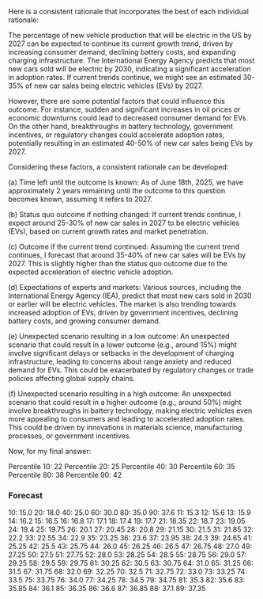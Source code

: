Here is a consistent rationale that incorporates the best of each individual rationale:

The percentage of new vehicle production that will be electric in the US by 2027 can be expected to continue its current growth trend, driven by increasing consumer demand, declining battery costs, and expanding charging infrastructure. The International Energy Agency predicts that most new cars sold will be electric by 2030, indicating a significant acceleration in adoption rates. If current trends continue, we might see an estimated 30-35% of new car sales being electric vehicles (EVs) by 2027.

However, there are some potential factors that could influence this outcome. For instance, sudden and significant increases in oil prices or economic downturns could lead to decreased consumer demand for EVs. On the other hand, breakthroughs in battery technology, government incentives, or regulatory changes could accelerate adoption rates, potentially resulting in an estimated 40-50% of new car sales being EVs by 2027.

Considering these factors, a consistent rationale can be developed:

(a) Time left until the outcome is known: As of June 18th, 2025, we have approximately 2 years remaining until the outcome to this question becomes known, assuming it refers to 2027.

(b) Status quo outcome if nothing changed: If current trends continue, I expect around 25-30% of new car sales in 2027 to be electric vehicles (EVs), based on current growth rates and market penetration.

(c) Outcome if the current trend continued: Assuming the current trend continues, I forecast that around 35-40% of new car sales will be EVs by 2027. This is slightly higher than the status quo outcome due to the expected acceleration of electric vehicle adoption.

(d) Expectations of experts and markets: Various sources, including the International Energy Agency (IEA), predict that most new cars sold in 2030 or earlier will be electric vehicles. The market is also trending towards increased adoption of EVs, driven by government incentives, declining battery costs, and growing consumer demand.

(e) Unexpected scenario resulting in a low outcome: An unexpected scenario that could result in a lower outcome (e.g., around 15%) might involve significant delays or setbacks in the development of charging infrastructure, leading to concerns about range anxiety and reduced demand for EVs. This could be exacerbated by regulatory changes or trade policies affecting global supply chains.

(f) Unexpected scenario resulting in a high outcome: An unexpected scenario that could result in a higher outcome (e.g., around 50%) might involve breakthroughs in battery technology, making electric vehicles even more appealing to consumers and leading to accelerated adoption rates. This could be driven by innovations in materials science, manufacturing processes, or government incentives.

Now, for my final answer:

Percentile 10: 22
Percentile 20: 25
Percentile 40: 30
Percentile 60: 35
Percentile 80: 38
Percentile 90: 42

### Forecast

10: 15.0
20: 18.0
40: 25.0
60: 30.0
80: 35.0
90: 37.6
11: 15.3
12: 15.6
13: 15.9
14: 16.2
15: 16.5
16: 16.8
17: 17.1
18: 17.4
19: 17.7
21: 18.35
22: 18.7
23: 19.05
24: 19.4
25: 19.75
26: 20.1
27: 20.45
28: 20.8
29: 21.15
30: 21.5
31: 21.85
32: 22.2
33: 22.55
34: 22.9
35: 23.25
36: 23.6
37: 23.95
38: 24.3
39: 24.65
41: 25.25
42: 25.5
43: 25.75
44: 26.0
45: 26.25
46: 26.5
47: 26.75
48: 27.0
49: 27.25
50: 27.5
51: 27.75
52: 28.0
53: 28.25
54: 28.5
55: 28.75
56: 29.0
57: 29.25
58: 29.5
59: 29.75
61: 30.25
62: 30.5
63: 30.75
64: 31.0
65: 31.25
66: 31.5
67: 31.75
68: 32.0
69: 32.25
70: 32.5
71: 32.75
72: 33.0
73: 33.25
74: 33.5
75: 33.75
76: 34.0
77: 34.25
78: 34.5
79: 34.75
81: 35.3
82: 35.6
83: 35.85
84: 36.1
85: 36.35
86: 36.6
87: 36.85
88: 37.1
89: 37.35
